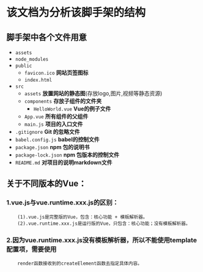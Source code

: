 # 该文档为分析该脚手架的结构
## 脚手架中各个文件用意
 - `assets` 
 - `node_modules`
 - `public`
   - `favicon.ico` **网站页签图标**
   - `index.html` 
 - `src`
   - `assets` **放置网站的静态图**(存放logo,图片,视频等静态资源)
   - `components` **存放子组件的文件夹**
     - `HelloWorld.vue` **Vue的例子文件**
   - `App.vue` **所有组件的父组件**
   - `main.js` **项目的入口文件**
 - `.gitignore` **Git 的忽略文件**
 - `babel.config.js` **babel的控制文件**
 - `package.json` **npm 包的说明书**
 - `package-lock.json` **npm 包版本的控制文件**
 - `README.md` **对项目的说明markdown文件**
 
## 关于不同版本的Vue：
	
### 1.vue.js与vue.runtime.xxx.js的区别：
		(1).vue.js是完整版的Vue，包含：核心功能 + 模板解析器。
		(2).vue.runtime.xxx.js是运行版的Vue，只包含：核心功能；没有模板解析器。

### 2.因为vue.runtime.xxx.js没有模板解析器，所以不能使用template配置项，需要使用
		render函数接收到的createElement函数去指定具体内容。


